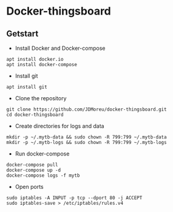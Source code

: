 # Docker-thingsboard

## Getstart

- Install Docker and Docker-compose

```azurecli-interactive
apt install docker.io
apt install docker-compose
``` 

- Install git

```azurecli-interactive
apt install git
``` 

- Clone the repository

```azurecli-interactive
git clone https://github.com/JDMoreu/docker-thingsboard.git
cd docker-thingsboard
``` 

- Create directories for logs and data 

```azurecli-interactive
mkdir -p ~/.mytb-data && sudo chown -R 799:799 ~/.mytb-data
mkdir -p ~/.mytb-logs && sudo chown -R 799:799 ~/.mytb-logs
``` 

- Run docker-compose 

```azurecli-interactive
docker-compose pull
docker-compose up -d
docker-compose logs -f mytb
``` 
- Open ports

```azurecli-interactive
sudo iptables -A INPUT -p tcp --dport 80 -j ACCEPT
sudo iptables-save > /etc/iptables/rules.v4
``` 






